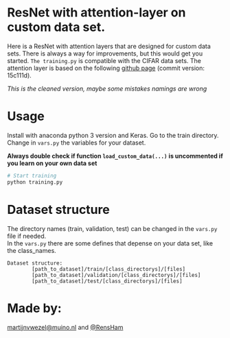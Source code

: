 # ResNet with attention-layer on custom data set.
Here is a ResNet with attention layers that are designed for custom data sets. There is always a way for improvements, but this would get you started. `The training.py` is compatible with the CIFAR data sets. The attention layer is based on the following [github page](https://github.com/qubvel/residual_attention_network) (commit version: 15c111d).   

*This is the cleaned version, maybe some mistakes namings are wrong*
# Usage
Install with anaconda python 3 version and Keras. Go to the train directory.   
Change in `vars.py` the variables for your dataset.  
  
 **Always double check if function `load_custom_data(...)` is uncommented if you learn on your own data set**
``` bash 
# Start training
python training.py

```

# Dataset structure
The directory names (train, validation, test) can be changed in the `vars.py` file if needed.   
In the `vars.py` there are some defines that depense on your data set, like the class_names.
```
Dataset structure: 
        [path_to_dataset]/train/[class_directorys]/[files]
        [path_to_dataset]/validation/[class_directorys]/[files]
        [path_to_dataset]/test/[class_directorys]/[files]

```

# Made by:  
martijnvwezel@muino.nl and [@RensHam](https://github.com/RensHam)

